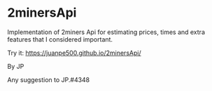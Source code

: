 # 2minersApi

Implementation of 2miners Api for estimating prices, times and extra features that I considered important.

Try it: https://juanpe500.github.io/2minersApi/

By JP

Any suggestion to JP.#4348
